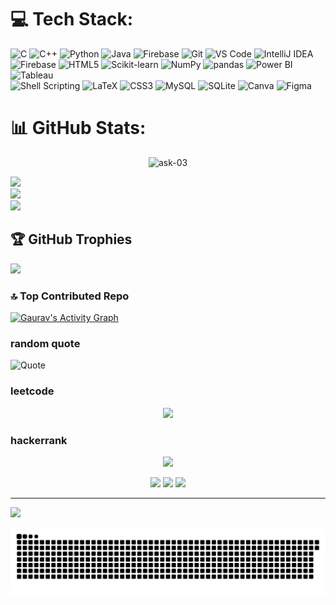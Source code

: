 
# 💻 Tech Stack:
![C](https://img.shields.io/badge/c-%2300599C.svg?style=for-the-badge&logo=c&logoColor=white) 
![C++](https://img.shields.io/badge/c++-%2300599C.svg?style=for-the-badge&logo=c%2B%2B&logoColor=white) 
![Python](https://img.shields.io/badge/python-3670A0?style=for-the-badge&logo=python&logoColor=ffdd54) 
![Java](https://img.shields.io/badge/Java-ED8B00?style=for-the-badge&logo=openjdk&logoColor=white)
![Firebase](https://img.shields.io/badge/firebase-%23039BE5.svg?style=for-the-badge&logo=firebase) 
![Git](https://img.shields.io/badge/git-%23F05033.svg?style=for-the-badge&logo=git&logoColor=white)
![VS Code](https://img.shields.io/badge/VS%20Code-007ACC?style=for-the-badge&logo=visual%20studio%20code&logoColor=white)
![IntelliJ IDEA](https://img.shields.io/badge/IntelliJ%20IDEA-%23000000.svg?style=for-the-badge&logo=intellijidea&logoColor=white) 
![Firebase](https://img.shields.io/badge/firebase-a08021?style=for-the-badge&logo=firebase&logoColor=ffcd34) 
![HTML5](https://img.shields.io/badge/html5-%23E34F26.svg?style=for-the-badge&logo=html5&logoColor=white) 
![Scikit-learn](https://img.shields.io/badge/scikit--learn-%23F7931E.svg?style=for-the-badge&logo=scikit-learn&logoColor=white)
![NumPy](https://img.shields.io/badge/numpy-%23013243.svg?style=for-the-badge&logo=numpy&logoColor=white) 
![pandas](https://img.shields.io/badge/pandas-%23150458.svg?style=for-the-badge&logo=pandas&logoColor=white) 
![Power BI](https://img.shields.io/badge/Power%20BI-F2C811.svg?style=for-the-badge&logo=power-bi&logoColor=black)
![Tableau](https://img.shields.io/badge/Tableau-%23E97627.svg?style=for-the-badge&logo=Tableau&logoColor=white)  
![Shell Scripting](https://img.shields.io/badge/Shell%20Scripting-%23121011.svg?style=for-the-badge&logo=gnu-bash&logoColor=white) 
![LaTeX](https://img.shields.io/badge/latex-%23008080.svg?style=for-the-badge&logo=latex&logoColor=white)
![CSS3](https://img.shields.io/badge/css3-%231572B6.svg?style=for-the-badge&logo=css3&logoColor=white) 
![MySQL](https://img.shields.io/badge/mysql-%234479A1.svg?style=for-the-badge&logo=mysql&logoColor=white)
![SQLite](https://img.shields.io/badge/sqlite-%2307405e.svg?style=for-the-badge&logo=sqlite&logoColor=white) 
![Canva](https://img.shields.io/badge/Canva-%2300C4CC.svg?style=for-the-badge&logo=Canva&logoColor=white) 
![Figma](https://img.shields.io/badge/figma-%23F24E1E.svg?style=for-the-badge&logo=figma&logoColor=white) 

# 📊 GitHub Stats:
<p align="center"> <img src="https://komarev.com/ghpvc/?username=gauraavvv01&label=Profile%20views&color=blue&abbreviated=true&style=for-the-badge" alt="ask-03" /> </p>

![](https://github-readme-stats.vercel.app/api?username=gauraavvv01&theme=dark&hide_border=false&include_all_commits=false&count_private=false)<br/>
![](https://github-readme-streak-stats.herokuapp.com/?user=gauraavvv01&theme=dark&hide_border=false)<br/>
![](https://github-readme-stats.vercel.app/api/top-langs/?username=gauraavvv01&theme=dark&hide_border=false&include_all_commits=false&count_private=false&layout=compact)

## 🏆 GitHub Trophies
![](https://github-profile-trophy.vercel.app/?username=gauraavvv01&theme=radical&no-frame=false&no-bg=true&margin-w=4)

### 🔝 Top Contributed Repo
[![Gaurav's Activity Graph](https://github-readme-activity-graph.vercel.app/graph?username=gauraavvv01&theme=react-dark)](https://github.com/Ashutosh00710/github-readme-activity-graph)

### random quote 
![Quote](https://quotes-github-readme.vercel.app/api?type=horizontal&theme=dark)

### leetcode
<p align="center">
  <a href="https://leetcode.com/blaze_xd/">
    <img src="https://leetcard.jacoblin.cool/blaze_xd?theme=dark&font=Georgia&ext=activity&ext=contest&ext=heatmap">
  </a>
</p>

### hackerrank
<p align="center">
  <a href="https://www.hackerrank.com/guptakvs1234">
    <img src="https://img.shields.io/badge/HackerRank-guptakvs1234-brightgreen?style=for-the-badge&logo=hackerrank">
  </a>
</p>

<p align="center">
  <img src="https://img.shields.io/badge/★%20Problem%20Solved-500+-blue?style=for-the-badge">
  <img src="https://img.shields.io/badge/🔥%20Badges%20Earned-10+-gold?style=for-the-badge">
  <img src="https://img.shields.io/badge/🏆%20Stars%20Earned-20+-yellow?style=for-the-badge">
</p>












---
[![](https://visitcount.itsvg.in/api?id=gauraavvv01&icon=0&color=0)](https://visitcount.itsvg.in)

<!-- Proudly created with GPRM ( https://gprm.itsvg.in ) -->
<img src="/output/snake.svg" alt="Snake animation" />

###
